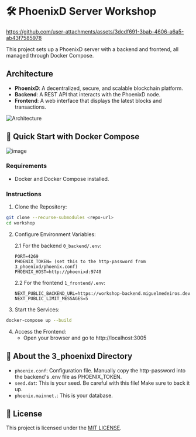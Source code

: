 # 🛠️ PhoenixD Server Workshop
https://github.com/user-attachments/assets/3dcdf691-3bab-4606-a6a5-ab43f7585978


This project sets up a PhoenixD server with a backend and frontend, all managed through Docker Compose.

## Architecture
- **PhoenixD**: A decentralized, secure, and scalable blockchain platform.
- **Backend**: A REST API that interacts with the PhoenixD node.
- **Frontend**: A web interface that displays the latest blocks and transactions.

![Architecture](https://github.com/user-attachments/assets/609414f1-ac99-4b4a-9bbb-4ee6d46d6bad)

## 🚀 Quick Start with Docker Compose

![image](https://github.com/user-attachments/assets/609414f1-ac99-4b4a-9bbb-4ee6d46d6bad)

### Requirements
- Docker and Docker Compose installed.

### Instructions
1. Clone the Repository:
```bash
git clone --recurse-submodules <repo-url>
cd workshop
```

2. Configure Environment Variables:

    2.1 For the backend `0_backend/.env`:
    ```
    PORT=4269
    PHOENIX_TOKEN= (set this to the http-password from 3_phoenixd/phoenix.conf)
    PHOENIX_HOST=http://phoenixd:9740
    ```

    2.2 For the frontend `1_frontend/.env`:
    ```
    NEXT_PUBLIC_BACKEND_URL=https://workshop-backend.miguelmedeiros.dev
    NEXT_PUBLIC_LIMIT_MESSAGES=5
    ```

3. Start the Services:
```bash
docker-compose up --build
```

4. Access the Frontend:
    - Open your browser and go to http://localhost:3005

## 📁 About the 3_phoenixd Directory
- `phoenix.conf`: Configuration file. Manually copy the http-password into the backend's .env file as PHOENIX_TOKEN.
- `seed.dat`: This is your seed. Be careful with this file! Make sure to back it up.
- `phoenix.mainnet.`: This is your database.

## 📄 License
This project is licensed under the [MIT LICENSE](./LICENSE).
